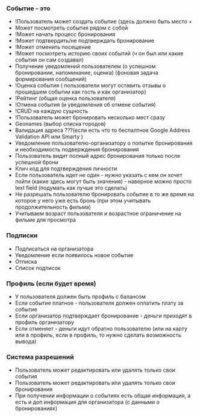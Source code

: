 
### Событие - это 
- !Пользователь может создать событие (здесь должно быть место  +
- Может посмотреть события рядом с собой
- !Может начать процесс бронирования
- !Может подтвердить/не подтверждать бронирование
- !Может отменить посещение 
- !Может посмотреть историю своих событий (ч он был или какие события он сам создавал)
- Получение уведомлений пользователем (о успешном бронировании, напоминание,  оценка) (фоновая задача формирования сообщений)
- !Оценка события ( пользователи могут оставить отзывы о прошедшем событии как гость и как организатор)
- !Рейтинг (общая оценка пользователя)
- !Отмена события (и уведомления об отмене события)
- !CRUD на каждую сущность 
- !Пользователь может бронировать несколько мест сразу
- Geonames (выбор списка городов)
- Валидация адреса ???(если есть что то беспалтное Google Address Validation API или Smarty )
- Уведомление пользователю-организатору о попытке бронирования и необходимость подверждения бронирования 
- Пользователь видит полный адрес бронирования только после успешной брони
- Клич код для подтверждения личности 
- Если пользователь идет не один - нужно указать с кем он хочет пойти (какие здесь могут быть значения) - наверное можно просто text field (подумать как лучше это сделать)
- Не разрешать пользователю бронировать событие в то же время на которое у него уже есть бронь (при этом учитывать продолжительность фильма)
- Учитываем возраст пользователя и возрастное ограничение на фильме для просмотра

### Подписки
- Подписаться на организатора 
- Уведомление если появилось новое событие 
- Отписка 
- Список подписок 

### Профиль (если будет время)
- У пользователя должен быть профиль с балансом 
- Если событие платное - пользователя должен оплатить плату за событие 
- Если организатор подтверждает бронирование - деньги приходят в профиль организатору 
- Если отменяет - деньги идут обратно пользователю (или на карту или в профиль, если в профиль, то нужно сделать возможность вывода)

### Система разрешений 
- Пользователь может редактировать или удалять только свои события
- Пользователь может редактировать или удалять только свои бронирования
- При получении информации о событиях есть общая информация, а есть и доп информация для организатора (с данными о бронированиях)
